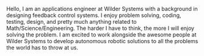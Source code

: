 Hello, I am an applications engineer at Wilder Systems with a background in designing feedback control systems.
I enjoy problem solving, coding, testing, design, and pretty much anything related to Math/Science/Engineering.
The harder I have to think, the more I will enjoy solving the problem. 
I am excited to work alongside the awesome people at Wilder Systems to develop autonomous robotic solutions to all the problems the world has to throw at us.



